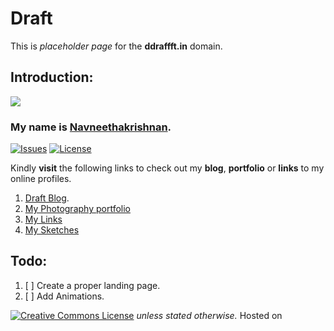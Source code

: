 # Draft

<head>
  <link rel="stylesheet" href="https://use.fontawesome.com/releases/v5.6.3/css/all.css" integrity="sha384-UHRtZLI+pbxtHCWp1t77Bi1L4ZtiqrqD80Kn4Z8NTSRyMA2Fd33n5dQ8lWUE00s/" crossorigin="anonymous">
  <link rel="shortcut icon" href="https://blog.ddraffft.in/assets/favicons/favicon.png">
</head>  

This is _placeholder page_ for the **ddraffft.in** domain.

## Introduction:

<kbd><img src='https://blog.ddraffft.in/assets/favicons/favicon-196x196.png'/></kbd>

### My name is [Navneethakrishnan](https://www.instagram.com/nav.kris).

[![Issues](https://img.shields.io/github/issues/Navneet-Suresh/www.ddraffft.in.svg?style=flat-square)](https://github.com/Navneet-Suresh/navneet-suresh.github.io/issues/?utm_source=Links-Website&utm_medium=badge&utm_campaign=One-bio-link) [![License](https://img.shields.io/github/license/Navneet-Suresh/www.ddraffft.in.svg?style=flat-square)](https://github.com/Navneet-Suresh/navneet-suresh.github.io/blob/master/LICENSE.md?utm_source=Links-Website&utm_medium=badge&utm_campaign=One-bio-link)

Kindly **visit** the following links to check out my **blog**, **portfolio** or **links** to my online profiles.

1. [Draft Blog](https://blog.ddraffft.in).
2. [My Photography portfolio](https://photography.ddraffft.in)
3. [My Links](https://ahref.ddraffft.in)
4. [My Sketches](https://sketch.ddraffft.in)

<h2 id="todo-list">Todo:</h2>

1. [ ] Create a proper landing page.
2. [ ] Add Animations.

<a href="https://github.com/Navneet-Suresh/navneet-suresh.github.io/blob/master/LICENSE.txt"><img alt="Creative Commons License" style="border-width:0" class="growOnHover" src="https://i.creativecommons.org/l/by-sa/4.0/80x15.png" /></a> <i>unless stated otherwise.</i> Hosted on <a href="https://pages.github.com"><i class="growOnHover fab fa-github"></i></a>
